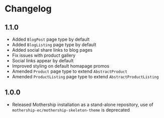 # Changelog

## 1.1.0

- Added `BlogPost` page type by default
- Added `BlogListing` page type by default
- Added social share links to blog pages
- Fix issues with product gallery
- Social links appear by default
- Improved styling on default homapage promos
- Amended `Product` page type to extend `AbstractProduct`
- Amended `ProductListing` page type to extend `AbstractProductListing`

## 1.0.0

- Released Mothership installation as a stand-alone repository, use of `mothership-ec/mothership-skeleton-theme` is deprecated